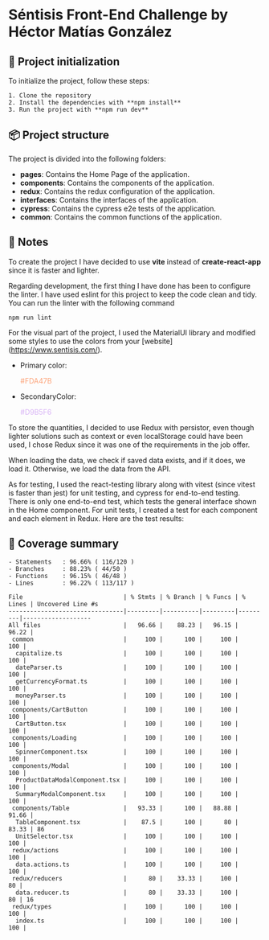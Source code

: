 # Séntisis Front-End Challenge by Héctor Matías González

## 🚀 Project initialization
To initialize the project, follow these steps:
 
```
1. Clone the repository
2. Install the dependencies with **npm install**
3. Run the project with **npm run dev**
```

## 📦 Project structure

The project is divided into the following folders:
- **pages**: Contains the Home Page of the application.
- **components**: Contains the components of the application.
- **redux**: Contains the redux configuration of the application.
- **interfaces**: Contains the interfaces of the application.
- **cypress**: Contains the cypress e2e tests of the application.
- **common**: Contains the common functions of the application.

## 📝 Notes
To create the project I have decided to use **vite** instead of **create-react-app** since it is faster and lighter.

Regarding development, the first thing I have done has been to configure the linter. I have used eslint for this project to keep the code clean and tidy.
You can run the linter with the following command
```
npm run lint
```
For the visual part of the project, I used the MaterialUI library and modified some styles to use the colors from your [website] (https://www.sentisis.com/).
- Primary color: <p style="color:#FDA47B"> #FDA47B </p>
- SecondaryColor: <p style="color:#D9B5F6"> #D9B5F6 </p>

To store the quantities, I decided to use Redux with persistor, even though lighter solutions such as context or even localStorage could have been used, I chose Redux since it was one of the requirements in the job offer.

When loading the data, we check if saved data exists, and if it does, we load it. Otherwise, we load the data from the API.

As for testing, I used the react-testing library along with vitest (since vitest is faster than jest) for unit testing, and cypress for end-to-end testing.
There is only one end-to-end test, which tests the general interface shown in the Home component. For unit tests, I created a test for each component and each element in Redux.
Here are the test results:


## 🧪 Coverage summary
```
- Statements   : 96.66% ( 116/120 )
- Branches     : 88.23% ( 44/50 )
- Functions    : 96.15% ( 46/48 )
- Lines        : 96.22% ( 113/117 )
```

```
File                            | % Stmts | % Branch | % Funcs | % Lines | Uncovered Line #s 
--------------------------------|---------|----------|---------|---------|-------------------
All files                       |   96.66 |    88.23 |   96.15 |   96.22 |                   
 common                         |     100 |      100 |     100 |     100 |                   
  capitalize.ts                 |     100 |      100 |     100 |     100 |                   
  dateParser.ts                 |     100 |      100 |     100 |     100 |                   
  getCurrencyFormat.ts          |     100 |      100 |     100 |     100 |                   
  moneyParser.ts                |     100 |      100 |     100 |     100 |                   
 components/CartButton          |     100 |      100 |     100 |     100 |                   
  CartButton.tsx                |     100 |      100 |     100 |     100 |                   
 components/Loading             |     100 |      100 |     100 |     100 |                   
  SpinnerComponent.tsx          |     100 |      100 |     100 |     100 |                   
 components/Modal               |     100 |      100 |     100 |     100 |                   
  ProductDataModalComponent.tsx |     100 |      100 |     100 |     100 |                   
  SummaryModalComponent.tsx     |     100 |      100 |     100 |     100 |                   
 components/Table               |   93.33 |      100 |   88.88 |   91.66 |                   
  TableComponent.tsx            |    87.5 |      100 |      80 |   83.33 | 86                
  UnitSelector.tsx              |     100 |      100 |     100 |     100 |                   
 redux/actions                  |     100 |      100 |     100 |     100 |                   
  data.actions.ts               |     100 |      100 |     100 |     100 |                   
 redux/reducers                 |      80 |    33.33 |     100 |      80 |                   
  data.reducer.ts               |      80 |    33.33 |     100 |      80 | 16                
 redux/types                    |     100 |      100 |     100 |     100 |                   
  index.ts                      |     100 |      100 |     100 |     100 |                   
```